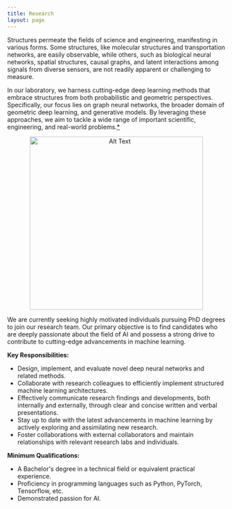```yaml
---
title: Research
layout: page
---
```



<p>Structures permeate the fields of science and engineering, manifesting in various forms. Some structures, like molecular structures and transportation networks, are easily observable, while others, such as biological neural networks, spatial structures, causal graphs, and latent interactions among signals from diverse sensors, are not readily apparent or challenging to measure.</p>

<p>In our laboratory, we harness cutting-edge deep learning methods that embrace structures from both probabilistic and geometric perspectives. Specifically, our focus lies on graph neural networks, the broader domain of geometric deep learning, and generative models. By leveraging these approaches, we aim to tackle a wide range of important scientific, engineering, and real-world problems.<a href="https://niai-lab.github.io/GraphML-JC/suggested_reading.html" target="_blank" rel="noopener noreferrer">*</a></p>

<div class="center">
    <center><img class="image" src="https://kijungyoon.github.io/assets/images/research.png" alt="Alt Text" width="400"></center>
    <figcaption class="caption"></figcaption>
</div>


We are currently seeking highly motivated individuals pursuing PhD degrees to join our research team. Our primary objective is to find candidates who are deeply passionate about the field of AI and possess a strong drive to contribute to cutting-edge advancements in machine learning.

<b>Key Responsibilities:</b>

- Design, implement, and evaluate novel deep neural networks and related methods.
- Collaborate with research colleagues to efficiently implement structured machine learning architectures.
- Effectively communicate research findings and developments, both internally and externally, through clear and concise written and verbal presentations.
- Stay up to date with the latest advancements in machine learning by actively exploring and assimilating new research.
- Foster collaborations with external collaborators and maintain relationships with relevant research labs and individuals.

<b>Minimum Qualifications:</b>

- A Bachelor's degree in a technical field or equivalent practical experience.
- Proficiency in programming languages such as Python, PyTorch, Tensorflow, etc.
- Demonstrated passion for AI.
